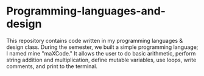 # Programming-languages-and-design
This repository contains code written in my programming languages & design class.  During the semester, we built a simple programming language; I named mine "maXCode." It allows the user to do basic arithmetic, perform string addition and multiplication, define mutable variables, use loops, write comments, and print to the terminal.
